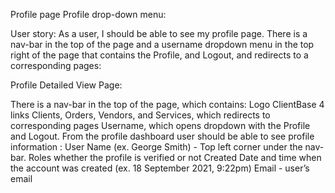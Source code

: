 Profile page
Profile drop-down menu:

User story: As a user, I should be able to see my profile page.
There is a nav-bar in the top of the page and a username dropdown menu in the top right of the page that contains the Profile, and Logout, and redirects to a corresponding pages:




Profile Detailed View Page:

There is a nav-bar in the top of the page, which contains:
Logo ClientBase
4 links Clients, Orders, Vendors, and Services, which redirects to corresponding pages
Username, which opens dropdown with the Profile and Logout.
From the profile dashboard user should be able to see profile information :
User Name (ex. George Smith) - Top left corner under the nav-bar.
Roles whether the profile is verified or not
Created  Date and time when the account was created (ex. 18 September 2021, 9:22pm)
Email - user’s email


